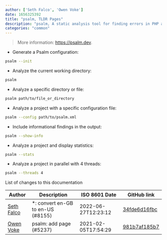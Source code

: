 ```yaml
---
author: ['Seth Falco', 'Owen Voke']
date: 1656325392
title: "psalm, TLDR Pages"
description: "psalm, A static analysis tool for finding errors in PHP applications."
categories: "common"
---
```

> More information: <https://psalm.dev>.

- Generate a Psalm configuration:

```bash
psalm --init
```

- Analyze the current working directory:

```bash
psalm
```

- Analyze a specific directory or file:

```bash
psalm path/to/file_or_directory
```

- Analyze a project with a specific configuration file:

```bash
psalm --config path/to/psalm.xml
```

- Include informational findings in the output:

```bash
psalm --show-info
```

- Analyze a project and display statistics:

```bash
psalm --stats
```

- Analyze a project in parallel with 4 threads:

```bash
psalm --threads 4
```
List of changes to this documentation


Author | Description | ISO 8601 Date | GitHub link
------|-----|-----|-----
[Seth Falco](mailto:seth@falco.fun) | *: convert en-GB to en-US (#8155) | 2022-06-27T12:23:12 | [34fde6d16fbc](https://github.com/tldr-pages/tldr/commit/34fde6d16fbc0a3c45fff5903f0fc2597547b1bb)
[Owen Voke](mailto:development@voke.dev) | psalm: add page (#5237) | 2021-02-05T17:54:29 | [981b7af185b7](https://github.com/tldr-pages/tldr/commit/981b7af185b74e31bcac0ab7bb7b3116b0fb412a)

